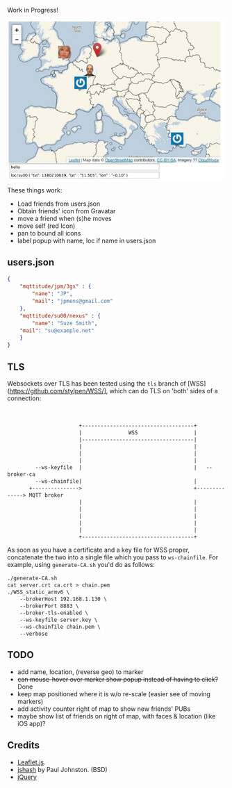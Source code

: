 
Work in Progress!

![Screenshot](screenshot.jpg)

These things work:

* Load friends from users.json
* Obtain friends' icon from Gravatar
* move a friend when (s)he moves
* move self (red Icon)
* pan to bound all icons
* label popup with name, loc if name in users.json

## users.json

```json
{
    "mqttitude/jpm/3gs" : {
	    "name": "JP",
	    "mail": "jpmens@gmail.com"
    },
    "mqttitude/su00/nexus" : {
    	"name": "Suze Smith",
	"mail": "su@example.net"
    }
}
```

## TLS

Websockets over TLS has been tested using the `tls` branch of [WSS](https://github.com/stylpen/WSS/], which can do TLS on 'both' sides of a connection:

```


                       +------------------------------------+
                       |               WSS                  |
                       |------------------------------------|
                       |                                    |
                       |                                    |
                       |                                    |
         --ws-keyfile  |                                    |   --broker-ca
         --ws-chainfile|                                    |
       +--------------->                                    +--------------> MQTT broker
                       |                                    |
                       |                                    |
                       |                                    |
                       |                                    |
                       |                                    |
                       +------------------------------------+
```

As soon as you have a certificate and a key file for WSS proper, concatenate the two
into a single file which you pass to `ws-chainfile`. For example, using `generate-CA.sh`
you'd do as follows:

```
./generate-CA.sh
cat server.crt ca.crt > chain.pem
./WSS_static_armv6 \
	--brokerHost 192.168.1.130 \
	--brokerPort 8883 \
	--broker-tls-enabled \
	--ws-keyfile server.key \
	--ws-chainfile chain.pem \
	--verbose
```

## TODO

* add name, location, (reverse geo) to marker
* <del>can mouse-hover over marker show popup instead of having to click?</del> Done
* keep map positioned where it is w/o re-scale (easier see of moving markers)
* add activity counter right of map to show new friends' PUBs
* maybe show list of friends on right of map, with faces & location (like iOS app)?


## Credits

* [Leaflet.js](http://leafletjs.com).
* [jshash](http://pajhome.org.uk/crypt/md5/index.html) by Paul Johnston. (BSD)
* [jQuery](http://jquery.com/)

